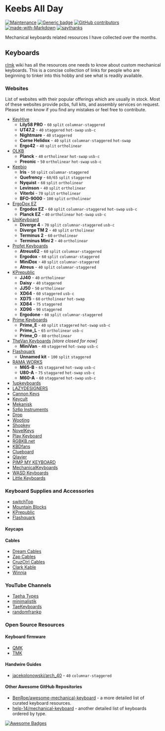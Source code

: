 # Keebs All Day
[![Maintenance](https://img.shields.io/badge/Maintained%3F-yes-green.svg)](https://GitHub.com/Naereen/StrapDown.js/graphs/commit-activity)
[![Generic badge](https://img.shields.io/badge/In-progress-<COLOR>.svg)](https://shields.io/)
[![GitHub contributors](https://img.shields.io/github/contributors/Naereen/StrapDown.js.svg)](https://github.com/rawatakhilesh/keebs/graphs/contributors)
[![made-with-Markdown](https://img.shields.io/badge/Made%20with-Markdown-1f425f.svg)](http://commonmark.org)
[![saythanks](https://img.shields.io/badge/say-thanks-ff69b4.svg)](https://github.com/rawatakhilesh/keebs/stargazers)

Mechanical keyboards related resources I have collected over the months.

## Keyboards

[r/mk](https://www.reddit.com/r/MechanicalKeyboards/) wiki has all the resources
 one needs to know about custom mechanical keyboards. This is a concise collection 
 of links for people who are beginning to tinker into this hobby and see what is
 readily available.

### Websites

List of websites with their popular offerings which are usually in stock. Most of 
these websites provide pcbs, full kits, and assembly services on request. Please
let me know if you find any mistakes or feel free to contribute.

- [KeyHive](https://keyhive.xyz/shop)
	- **Lily58 PRO** -  `60` `split` `columnar-staggered` 
	- **UT47.2** - `40` `staggered` `hot-swap` `usb-c`
	- **Nightmare** - `40` `staggered`
	- **Corne Helidox** - `40` `split` `columnar-staggered` `hot-swap`
	- **Ergo42** - `40` `split` `ortholinear`
- [OLKB](https://olkb.com/)
	- **Planck** - `40` `ortholinear` `hot-swap` `usb-c`
	- **Preonic** - `50` `ortholinear` `hot-swap` `usb-c`
- [Keebio](https://keeb.io/)
	- **Iris** - `50` `split` `columnar-staggered`
	- **Quefrency** - `60/65` `split` `staggered`
	- **Nyquist** - `60` `split` `ortholinear`
	- **Levinson** - `40` `split` `ortholinear` 
	- **Viterbi** - `70` `split` `ortholinear`
	- **BFO-9000** - `100` `split` `ortholinear`
- [ErgoDox EZ](https://ergodox-ez.com/)
	- **Ergodox EZ** - `60` `split` `columnar-staggered` `hot-swap` `usb-c`
	- **Planck EZ** - `40` `ortholinear` `hot-swap` `usb-c`
- [UniKeyboard](https://unikeyboard.io/) 
	- **Diverge 4** - `70` `split` `columnar-staggered` `usb-c`
	- **Diverge TM 2** - `40` `split` `ortholinear`
	- **Terminus 2** - `60` `ortholinear`
	- **Terminus Mini 2** - `40` `ortholinear`
- [Profet Keyboards](https://shop.profetkeyboards.com/)
	- **Atreus62** - `60` `split` `columnar-staggered`
	- **Ergodox** - `60` `split` `columnar-staggered`
	- **MiniDox** - `40` `split` `columnar-staggered`
	- **Atreus** - `40` `split` `columnar-staggered`
- [KPrepublic](https://kprepublic.com/)
	- **JJ40** - `40` `ortholinear`
	- **Daisy**	-	`40` `staggered`
	- **JJ50** - `50` `ortholinear`
	- **XD64** - `60` `staggered` `usb-c`
	- **XD75** - `60` `ortholinear` `hot-swap`
	- **XD84** - `75` `staggered`
	- **XD96** - `90` `staggered`
	-	**Ergodone** - `60` `split` `columnar-staggered`
- [Prime Keyboards](https://www.primekb.com/collections/keyboards)
	- **Prime_E** - `40` `split` `staggered` `hot-swap` `usb-c`
	- **Prime_L** - `65` `ortholinear` `usb-c`
	- **Prime_O** - `80` `ortholinear`
- [TheVan Keyboards](https://thevankeyboards.com/) _[store closed for now]_
	- **MiniVan** - `40` `staggered` `hot-swap` `usb-c`
- [Flashquark](https://flashquark.com/)
	- **Unnamed kit** - `100` `split` `staggered`
- [RAMA WORKS](https://rama.works/)
	- **M65-B** - `65` `staggared` `hot-swap` `usb-c`
	- **U80-A** - `75` `staggared` `hot-swap` `usb-c`
	- **M60-A** - `60` `staggared` `hot-swap` `usb-c`
- [1upkeyboards](https://www.1upkeyboards.com/)
- [LAZYDESIGNERS](http://lazydesigners.cn/)
- [Cannon Keys](https://cannonkeys.com/)
- [Keycult](https://keycult.io/)
- [Mekanisk](https://mekanisk.co/)
- [5z6p Instruments](https://5z6p.com/)
- [Drop](https://drop.com/mechanical-keyboards/drops)
- [Wooting](https://wooting.io/)
- [Shopkey](https://shopkey.doyustudio.com/)
- [NovelKeys](https://novelkeys.xyz/)
- [Play Keyboard](https://play-keyboard.store/)
- [RGBKB.net](https://www.rgbkb.net/)
- [KBDfans](https://kbdfans.com/)
- [Clueboard](https://clueboard.co/)
- [Qlavier](https://www.qlavier.com/shop/)
- [PIMP MY KEYBOARD](https://pimpmykeyboard.com/)
- [MechanicalKeyboards](https://mechanicalkeyboards.com/shop/)
- [WASD Keyboards](https://www.wasdkeyboards.com/)
- [Little Keyboards](https://www.littlekeyboards.com/)

### Keyboard Supplies and Accessories

- [switchTop](https://www.switchtop.com/)
- [Mountain Blocks](https://mountainblocks.com/)
- [KPrepublic](https://kprepublic.com/)
- [Flashquark](https://flashquark.com/)

#### Keycaps

#### Cables

- [Dream Cables](https://www.dream-cables.com/)
- [Zap Cables](https://zapcables.com/)
- [CruzCtrl Cables](https://cruzctrl.gg/)
- [Clark Kable](https://clarkkable.com/)
- [Winnja](https://www.winnja.com/)


### YouTube Channels

- [Taeha Types](https://www.youtube.com/user/FeelgHoodMusic)
- [minimalistik](https://www.youtube.com/channel/UCZv7dyFdg4DIph6TIBlaVSQ)
- [TaeKeyboards](https://www.youtube.com/channel/UCllGwtW6scxAjM28fIgEozg)
- [randomfrankp](https://www.youtube.com/user/randomfrankp)

### Open Source Resources

#### Keyboard firmware

- [QMK](https://qmk.fm/)
- [TMK](https://github.com/tmk/tmk_keyboard)

#### Handwire Guides

- [jacekplonowski/arch_40](https://github.com/jacekplonowski/arch_40) - `40` `columnar-staggered` 

#### Other Awesome GitHub Repositories

- [BenRoe/awesome-mechanical-keyboard](https://github.com/BenRoe/awesome-mechanical-keyboard) - a more detailed list of curated keyboard resources.
- [help-14/mechanical-keyboard](https://github.com/help-14/mechanical-keyboard) - another detailed list of keyboards ordered by type.

[![Awesome Badges](https://img.shields.io/badge/badges-awesome-green.svg)](https://github.com/Naereen/badges)
